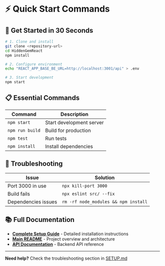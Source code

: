 # ⚡ Quick Start Commands

## 🚀 Get Started in 30 Seconds

```bash
# 1. Clone and install
git clone <repository-url>
cd HiddenGemReact
npm install

# 2. Configure environment
echo "REACT_APP_BASE_BE_URL=http://localhost:3001/api" > .env

# 3. Start development
npm start
```

## 📋 Essential Commands

| Command | Description |
|---------|-------------|
| `npm start` | Start development server |
| `npm run build` | Build for production |
| `npm test` | Run tests |
| `npm install` | Install dependencies |

## 🔧 Troubleshooting

| Issue | Solution |
|-------|----------|
| Port 3000 in use | `npx kill-port 3000` |
| Build fails | `npx eslint src/ --fix` |
| Dependencies issues | `rm -rf node_modules && npm install` |

## 📚 Full Documentation

- **[Complete Setup Guide](SETUP.md)** - Detailed installation instructions
- **[Main README](README.md)** - Project overview and architecture
- **[API Documentation](src/services/backendDocumentation.md)** - Backend API reference

---

**Need help?** Check the troubleshooting section in [SETUP.md](SETUP.md)
